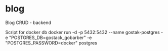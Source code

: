 # blog
Blog CRUD - backend


Script for docker db
docker run -d -p 5432:5432 --name gostak-postgres -e "POSTGRES_DB=gostack_gobarber" -e "POSTGRES_PASSWORD=docker" postgres
